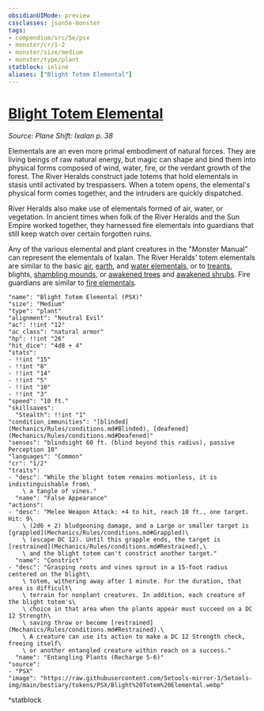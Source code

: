 ```yaml
---
obsidianUIMode: preview
cssclasses: json5e-monster
tags:
- compendium/src/5e/psx
- monster/cr/1-2
- monster/size/medium
- monster/type/plant
statblock: inline
aliases: ["Blight Totem Elemental"]
---
```

# [Blight Totem Elemental](Mechanics\bestiary\plant/blight-totem-elemental-psx.md)
*Source: Plane Shift: Ixalan p. 38*  

Elementals are an even more primal embodiment of natural forces. They are living beings of raw natural energy, but magic can shape and bind them into physical forms composed of wind, water, fire, or the verdant growth of the forest. The River Heralds construct jade totems that hold elementals in stasis until activated by trespassers. When a totem opens, the elemental's physical form comes together, and the intruders are quickly dispatched.

River Heralds also make use of elementals formed of air, water, or vegetation. In ancient times when folk of the River Heralds and the Sun Empire worked together, they harnessed fire elementals into guardians that still keep watch over certain forgotten ruins.

Any of the various elemental and plant creatures in the "Monster Manual" can represent the elementals of Ixalan. The River Heralds' totem elementals are similar to the basic [air](Mechanics/bestiary/elemental/air-elemental.md), [earth](Mechanics/bestiary/elemental/earth-elemental.md), and [water elementals](Mechanics/bestiary/elemental/water-elemental.md), or to [treants](Mechanics/bestiary/plant/treant.md), blights, [shambling mounds](Mechanics/bestiary/plant/shambling-mound.md), or [awakened trees](Mechanics/bestiary/plant/awakened-tree.md) and [awakened shrubs](Mechanics/bestiary/plant/awakened-shrub.md). Fire guardians are similar to [fire elementals](Mechanics/bestiary/elemental/fire-elemental.md).

```statblock
"name": "Blight Totem Elemental (PSX)"
"size": "Medium"
"type": "plant"
"alignment": "Neutral Evil"
"ac": !!int "12"
"ac_class": "natural armor"
"hp": !!int "26"
"hit_dice": "4d8 + 4"
"stats":
- !!int "15"
- !!int "8"
- !!int "14"
- !!int "5"
- !!int "10"
- !!int "3"
"speed": "10 ft."
"skillsaves":
  "Stealth": !!int "1"
"condition_immunities": "[blinded](Mechanics/Rules/conditions.md#Blinded), [deafened](Mechanics/Rules/conditions.md#Deafened)"
"senses": "blindsight 60 ft. (blind beyond this radius), passive Perception 10"
"languages": "Common"
"cr": "1/2"
"traits":
- "desc": "While the blight totem remains motionless, it is indistinguishable from\
    \ a tangle of vines."
  "name": "False Appearance"
"actions":
- "desc": "Melee Weapon Attack: +4 to hit, reach 10 ft., one target. Hit: 9\
    \ (2d6 + 2) bludgeoning damage, and a Large or smaller target is [grappled](Mechanics/Rules/conditions.md#Grappled)\
    \ (escape DC 12). Until this grapple ends, the target is [restrained](Mechanics/Rules/conditions.md#Restrained),\
    \ and the blight totem can't constrict another target."
  "name": "Constrict"
- "desc": "Grasping roots and vines sprout in a 15-foot radius centered on the blight\
    \ totem, withering away after 1 minute. For the duration, that area is difficult\
    \ terrain for nonplant creatures. In addition, each creature of the blight totem's\
    \ choice in that area when the plants appear must succeed on a DC 12 Strength\
    \ saving throw or become [restrained](Mechanics/Rules/conditions.md#Restrained).\
    \ A creature can use its action to make a DC 12 Strength check, freeing itself\
    \ or another entangled creature within reach on a success."
  "name": "Entangling Plants (Recharge 5-6)"
"source":
- "PSX"
"image": "https://raw.githubusercontent.com/5etools-mirror-3/5etools-img/main/bestiary/tokens/PSX/Blight%20Totem%20Elemental.webp"
```
^statblock